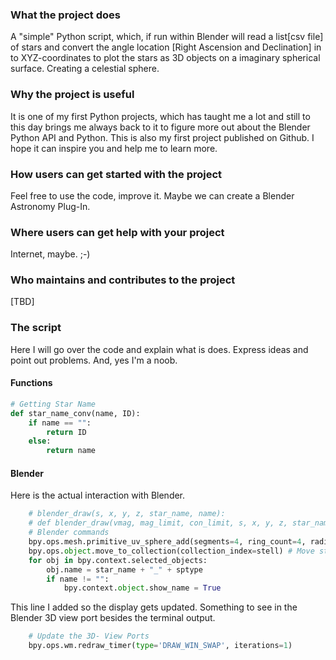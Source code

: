 ### What the project does
A "simple" Python script, which, if run within Blender will read a list[csv file] of stars and convert the angle location [Right Ascension and Declination] in to XYZ-coordinates to plot the stars as 3D objects on a imaginary spherical surface. Creating a celestial sphere.

### Why the project is useful
It is one of my first Python projects, which has taught me a lot and still to this day brings me always back to it to figure more out about the Blender Python API and Python.
This is also my first project published on Github. I hope it can inspire you and help me to learn more.

### How users can get started with the project
Feel free to use the code, improve it. Maybe we can create a Blender Astronomy Plug-In. 

### Where users can get help with your project
Internet, maybe. ;-)

### Who maintains and contributes to the project
[TBD]

### The script

Here I will go over the code and explain what is does. Express ideas and point out problems.
And, yes I'm a noob. 

#### Functions

```python
# Getting Star Name
def star_name_conv(name, ID):
    if name == "":
        return ID
    else: 
        return name
```
#### Blender

Here is the actual interaction with Blender.
```python
    # blender_draw(s, x, y, z, star_name, name):
    # def blender_draw(vmag, mag_limit, con_limit, s, x, y, z, star_name, name):
    # Blender commands
    bpy.ops.mesh.primitive_uv_sphere_add(segments=4, ring_count=4, radius=s, enter_editmode=False, location=(x, y, z))
    bpy.ops.object.move_to_collection(collection_index=stell) # Move star into correct collection [Index number, Experimental]
    for obj in bpy.context.selected_objects:
        obj.name = star_name + "_" + sptype 
        if name != "":
            bpy.context.object.show_name = True
```
This line I added so the display gets updated. Something to see in the Blender 3D view port besides the terminal output.
```python
    # Update the 3D- View Ports
    bpy.ops.wm.redraw_timer(type='DRAW_WIN_SWAP', iterations=1)
```
